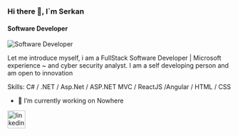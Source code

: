 ### Hi there 👋, I`m Serkan 
#### Software Developer
![Software Developer](https://thumbs.dreamstime.com/b/horizontal-banner-hands-typing-laptop-keyboard-various-electronic-devices-symbols-programming-software-horizontal-125917922.jpg)

Let me introduce myself, i am a FullStack Software Developer | Microsoft experience ~ and cyber security analyst. I am a self developing person and am open to innovation

Skills: C# / .NET / Asp.Net / ASP.NET MVC / ReactJS /Angular / HTML / CSS

- 🔭 I’m currently working on  Nowhere 


[<img src='https://cdn.jsdelivr.net/npm/simple-icons@3.0.1/icons/linkedin.svg' alt='linkedin' height='40'>](https://www.linkedin.com/in/https://www.linkedin.com/in/mserkankaya//)  

